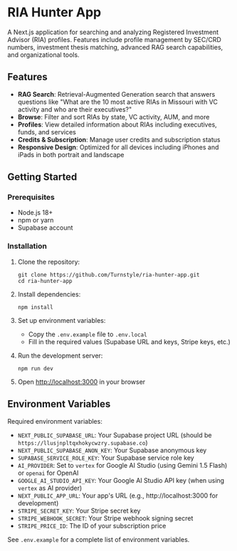 # RIA Hunter App

A Next.js application for searching and analyzing Registered Investment Advisor (RIA) profiles. Features include profile management by SEC/CRD numbers, investment thesis matching, advanced RAG search capabilities, and organizational tools.

## Features

- **RAG Search**: Retrieval-Augmented Generation search that answers questions like "What are the 10 most active RIAs in Missouri with VC activity and who are their executives?"
- **Browse**: Filter and sort RIAs by state, VC activity, AUM, and more
- **Profiles**: View detailed information about RIAs including executives, funds, and services
- **Credits & Subscription**: Manage user credits and subscription status
- **Responsive Design**: Optimized for all devices including iPhones and iPads in both portrait and landscape

## Getting Started

### Prerequisites

- Node.js 18+
- npm or yarn
- Supabase account

### Installation

1. Clone the repository:
   ```
   git clone https://github.com/Turnstyle/ria-hunter-app.git
   cd ria-hunter-app
   ```

2. Install dependencies:
   ```
   npm install
   ```

3. Set up environment variables:
   - Copy the `.env.example` file to `.env.local`
   - Fill in the required values (Supabase URL and keys, Stripe keys, etc.)

4. Run the development server:
   ```
   npm run dev
   ```

5. Open [http://localhost:3000](http://localhost:3000) in your browser

## Environment Variables

Required environment variables:

- `NEXT_PUBLIC_SUPABASE_URL`: Your Supabase project URL (should be `https://llusjnpltqxhokycwzry.supabase.co`)
- `NEXT_PUBLIC_SUPABASE_ANON_KEY`: Your Supabase anonymous key
- `SUPABASE_SERVICE_ROLE_KEY`: Your Supabase service role key
- `AI_PROVIDER`: Set to `vertex` for Google AI Studio (using Gemini 1.5 Flash) or `openai` for OpenAI
- `GOOGLE_AI_STUDIO_API_KEY`: Your Google AI Studio API key (when using `vertex` as AI provider)
- `NEXT_PUBLIC_APP_URL`: Your app's URL (e.g., http://localhost:3000 for development)
- `STRIPE_SECRET_KEY`: Your Stripe secret key
- `STRIPE_WEBHOOK_SECRET`: Your Stripe webhook signing secret
- `STRIPE_PRICE_ID`: The ID of your subscription price

See `.env.example` for a complete list of environment variables.